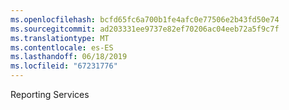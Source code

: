 ```yaml
---
ms.openlocfilehash: bcfd65fc6a700b1fe4afc0e77506e2b43fd50e74
ms.sourcegitcommit: ad203331ee9737e82ef70206ac04eeb72a5f9c7f
ms.translationtype: MT
ms.contentlocale: es-ES
ms.lasthandoff: 06/18/2019
ms.locfileid: "67231776"
---
```

Reporting Services